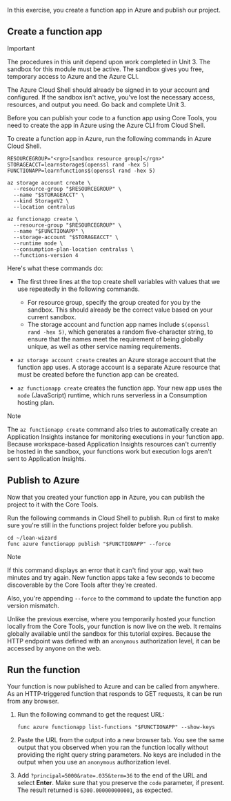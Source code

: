 In this exercise, you create a function app in Azure and publish our project.

## Create a function app

> [!IMPORTANT]
> The procedures in this unit depend upon work completed in Unit 3. The sandbox for this module must be active. The sandbox gives you free, temporary access to Azure and the Azure CLI.
>
> The Azure Cloud Shell should already be signed in to your account and configured. If the sandbox isn't active, you've lost the necessary access, resources, and output you need. Go back and complete Unit 3.

Before you can publish your code to a function app using Core Tools, you need to create the app in Azure using the Azure CLI from  Cloud Shell.

To create a function app in Azure, run the following commands in Azure Cloud Shell.

```azurecli
RESOURCEGROUP="<rgn>[sandbox resource group]</rgn>"
STORAGEACCT=learnstorage$(openssl rand -hex 5)
FUNCTIONAPP=learnfunctions$(openssl rand -hex 5)

az storage account create \
  --resource-group "$RESOURCEGROUP" \
  --name "$STORAGEACCT" \
  --kind StorageV2 \
  --location centralus

az functionapp create \
  --resource-group "$RESOURCEGROUP" \
  --name "$FUNCTIONAPP" \
  --storage-account "$STORAGEACCT" \
  --runtime node \
  --consumption-plan-location centralus \
  --functions-version 4
```

Here's what these commands do:

- The first three lines at the top create shell variables with values that we use repeatedly in the following commands.

  - For resource group, specify the group created for you by the sandbox. This should already be the correct value based on your current sandbox.
  - The storage account and function app names include `$(openssl rand -hex 5)`, which generates a random five-character string, to ensure that the names meet the requirement of being globally unique, as well as other service naming requirements.

- `az storage account create` creates an Azure storage account that the function app uses. A storage account is a separate Azure resource that must be created before the function app can be created.

- `az functionapp create` creates the function app. Your new app uses the `node` (JavaScript) runtime, which runs serverless in a Consumption hosting plan.

>[!NOTE]
>The `az functionapp create` command also tries to automatically create an Application Insights instance for monitoring executions in your function app. Because workspace-based Application Insights resources can't currently be hosted in the sandbox, your functions work but execution logs aren't sent to Application Insights.  

## Publish to Azure

Now that you created your function app in Azure, you can publish the project to it with the Core Tools.

Run the following commands in Cloud Shell to publish. Run `cd` first to make sure you're still in the functions project folder before you publish.

```azurecli
cd ~/loan-wizard
func azure functionapp publish "$FUNCTIONAPP" --force
```

> [!NOTE]
> If this command displays an error that it can't find your app, wait two minutes and try again. New function apps take a few seconds to become discoverable by the Core Tools after they're created.
>
> Also, you're appending `--force` to the command to update the function app version mismatch.

Unlike the previous exercise, where you temporarily hosted your function locally from the Core Tools, your function is now live on the web. It remains globally available until the sandbox for this tutorial expires. Because the HTTP endpoint was defined with an `anonymous` authorization level, it can be accessed by anyone on the web.

## Run the function

Your function is now published to Azure and can be called from anywhere. As an HTTP-triggered function that responds to GET requests, it can be run from any browser.

1. Run the following command to get the request URL:

   ```azurecli
   func azure functionapp list-functions "$FUNCTIONAPP" --show-keys
   ```

1. Paste the URL from the output into a new browser tab. You see the same output that you observed when you ran the function locally without providing the right query string parameters. No keys are included in the output when you use an `anonymous` authorization level.

1. Add `?principal=5000&rate=.035&term=36` to the end of the URL and select **Enter**. Make sure that you preserve the `code` parameter, if present. The result returned is `6300.000000000001`, as expected.
